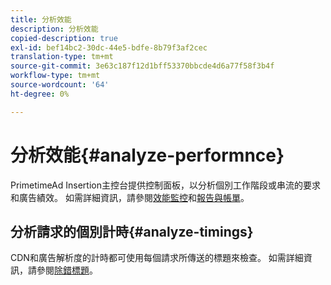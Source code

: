 ```yaml
---
title: 分析效能
description: 分析效能
copied-description: true
exl-id: bef14bc2-30dc-44e5-bdfe-8b79f3af2cec
translation-type: tm+mt
source-git-commit: 3e63c187f12d1bff53370bbcde4d6a77f58f3b4f
workflow-type: tm+mt
source-wordcount: '64'
ht-degree: 0%

---
```


# 分析效能{#analyze-performnce}

PrimetimeAd Insertion主控台提供控制面板，以分析個別工作階段或串流的要求和廣告績效。 如需詳細資訊，請參閱[效能監控](/help/primetime-ad-insertion/performance-monitoring-debugging-reporting/performance-monitoring.md)和[報告與帳單](/help/primetime-ad-insertion/performance-monitoring-debugging-reporting/reporting-and-billing.md)。

## 分析請求的個別計時{#analyze-timings}

CDN和廣告解析度的計時都可使用每個請求所傳送的標題來檢查。  如需詳細資訊，請參閱[除錯標題](/help/primetime-ad-insertion/performance-monitoring-debugging-reporting/debugging-headers.md)。
